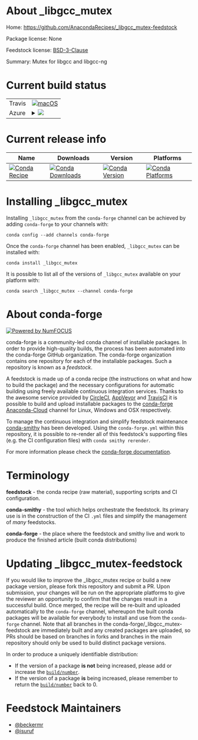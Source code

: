 About _libgcc_mutex
===================

Home: https://github.com/AnacondaRecipes/_libgcc_mutex-feedstock

Package license: None

Feedstock license: [BSD-3-Clause](https://github.com/conda-forge/_libgcc_mutex-feedstock/blob/master/LICENSE.txt)

Summary: Mutex for libgcc and libgcc-ng

Current build status
====================


<table><tr>
    <td>Travis</td>
    <td>
      <a href="https://travis-ci.com/conda-forge/_libgcc_mutex-feedstock">
        <img alt="macOS" src="https://img.shields.io/travis/com/conda-forge/_libgcc_mutex-feedstock/master.svg?label=macOS">
      </a>
    </td>
  </tr>
    
  <tr>
    <td>Azure</td>
    <td>
      <details>
        <summary>
          <a href="https://dev.azure.com/conda-forge/feedstock-builds/_build/latest?definitionId=8621&branchName=master">
            <img src="https://dev.azure.com/conda-forge/feedstock-builds/_apis/build/status/_libgcc_mutex-feedstock?branchName=master">
          </a>
        </summary>
        <table>
          <thead><tr><th>Variant</th><th>Status</th></tr></thead>
          <tbody><tr>
              <td>linux_64_libgcc_mutex_build_stringconda_forge</td>
              <td>
                <a href="https://dev.azure.com/conda-forge/feedstock-builds/_build/latest?definitionId=8621&branchName=master">
                  <img src="https://dev.azure.com/conda-forge/feedstock-builds/_apis/build/status/_libgcc_mutex-feedstock?branchName=master&jobName=linux&configuration=linux_64_libgcc_mutex_build_stringconda_forge" alt="variant">
                </a>
              </td>
            </tr><tr>
              <td>linux_64_libgcc_mutex_build_stringfree</td>
              <td>
                <a href="https://dev.azure.com/conda-forge/feedstock-builds/_build/latest?definitionId=8621&branchName=master">
                  <img src="https://dev.azure.com/conda-forge/feedstock-builds/_apis/build/status/_libgcc_mutex-feedstock?branchName=master&jobName=linux&configuration=linux_64_libgcc_mutex_build_stringfree" alt="variant">
                </a>
              </td>
            </tr><tr>
              <td>linux_64_libgcc_mutex_build_stringmain</td>
              <td>
                <a href="https://dev.azure.com/conda-forge/feedstock-builds/_build/latest?definitionId=8621&branchName=master">
                  <img src="https://dev.azure.com/conda-forge/feedstock-builds/_apis/build/status/_libgcc_mutex-feedstock?branchName=master&jobName=linux&configuration=linux_64_libgcc_mutex_build_stringmain" alt="variant">
                </a>
              </td>
            </tr><tr>
              <td>linux_ppc64le_libgcc_mutex_build_stringconda_forge</td>
              <td>
                <a href="https://dev.azure.com/conda-forge/feedstock-builds/_build/latest?definitionId=8621&branchName=master">
                  <img src="https://dev.azure.com/conda-forge/feedstock-builds/_apis/build/status/_libgcc_mutex-feedstock?branchName=master&jobName=linux&configuration=linux_ppc64le_libgcc_mutex_build_stringconda_forge" alt="variant">
                </a>
              </td>
            </tr><tr>
              <td>linux_ppc64le_libgcc_mutex_build_stringfree</td>
              <td>
                <a href="https://dev.azure.com/conda-forge/feedstock-builds/_build/latest?definitionId=8621&branchName=master">
                  <img src="https://dev.azure.com/conda-forge/feedstock-builds/_apis/build/status/_libgcc_mutex-feedstock?branchName=master&jobName=linux&configuration=linux_ppc64le_libgcc_mutex_build_stringfree" alt="variant">
                </a>
              </td>
            </tr><tr>
              <td>linux_ppc64le_libgcc_mutex_build_stringmain</td>
              <td>
                <a href="https://dev.azure.com/conda-forge/feedstock-builds/_build/latest?definitionId=8621&branchName=master">
                  <img src="https://dev.azure.com/conda-forge/feedstock-builds/_apis/build/status/_libgcc_mutex-feedstock?branchName=master&jobName=linux&configuration=linux_ppc64le_libgcc_mutex_build_stringmain" alt="variant">
                </a>
              </td>
            </tr>
          </tbody>
        </table>
      </details>
    </td>
  </tr>
</table>

Current release info
====================

| Name | Downloads | Version | Platforms |
| --- | --- | --- | --- |
| [![Conda Recipe](https://img.shields.io/badge/recipe-_libgcc_mutex-green.svg)](https://anaconda.org/conda-forge/_libgcc_mutex) | [![Conda Downloads](https://img.shields.io/conda/dn/conda-forge/_libgcc_mutex.svg)](https://anaconda.org/conda-forge/_libgcc_mutex) | [![Conda Version](https://img.shields.io/conda/vn/conda-forge/_libgcc_mutex.svg)](https://anaconda.org/conda-forge/_libgcc_mutex) | [![Conda Platforms](https://img.shields.io/conda/pn/conda-forge/_libgcc_mutex.svg)](https://anaconda.org/conda-forge/_libgcc_mutex) |

Installing _libgcc_mutex
========================

Installing `_libgcc_mutex` from the `conda-forge` channel can be achieved by adding `conda-forge` to your channels with:

```
conda config --add channels conda-forge
```

Once the `conda-forge` channel has been enabled, `_libgcc_mutex` can be installed with:

```
conda install _libgcc_mutex
```

It is possible to list all of the versions of `_libgcc_mutex` available on your platform with:

```
conda search _libgcc_mutex --channel conda-forge
```


About conda-forge
=================

[![Powered by NumFOCUS](https://img.shields.io/badge/powered%20by-NumFOCUS-orange.svg?style=flat&colorA=E1523D&colorB=007D8A)](http://numfocus.org)

conda-forge is a community-led conda channel of installable packages.
In order to provide high-quality builds, the process has been automated into the
conda-forge GitHub organization. The conda-forge organization contains one repository
for each of the installable packages. Such a repository is known as a *feedstock*.

A feedstock is made up of a conda recipe (the instructions on what and how to build
the package) and the necessary configurations for automatic building using freely
available continuous integration services. Thanks to the awesome service provided by
[CircleCI](https://circleci.com/), [AppVeyor](https://www.appveyor.com/)
and [TravisCI](https://travis-ci.com/) it is possible to build and upload installable
packages to the [conda-forge](https://anaconda.org/conda-forge)
[Anaconda-Cloud](https://anaconda.org/) channel for Linux, Windows and OSX respectively.

To manage the continuous integration and simplify feedstock maintenance
[conda-smithy](https://github.com/conda-forge/conda-smithy) has been developed.
Using the ``conda-forge.yml`` within this repository, it is possible to re-render all of
this feedstock's supporting files (e.g. the CI configuration files) with ``conda smithy rerender``.

For more information please check the [conda-forge documentation](https://conda-forge.org/docs/).

Terminology
===========

**feedstock** - the conda recipe (raw material), supporting scripts and CI configuration.

**conda-smithy** - the tool which helps orchestrate the feedstock.
                   Its primary use is in the construction of the CI ``.yml`` files
                   and simplify the management of *many* feedstocks.

**conda-forge** - the place where the feedstock and smithy live and work to
                  produce the finished article (built conda distributions)


Updating _libgcc_mutex-feedstock
================================

If you would like to improve the _libgcc_mutex recipe or build a new
package version, please fork this repository and submit a PR. Upon submission,
your changes will be run on the appropriate platforms to give the reviewer an
opportunity to confirm that the changes result in a successful build. Once
merged, the recipe will be re-built and uploaded automatically to the
`conda-forge` channel, whereupon the built conda packages will be available for
everybody to install and use from the `conda-forge` channel.
Note that all branches in the conda-forge/_libgcc_mutex-feedstock are
immediately built and any created packages are uploaded, so PRs should be based
on branches in forks and branches in the main repository should only be used to
build distinct package versions.

In order to produce a uniquely identifiable distribution:
 * If the version of a package **is not** being increased, please add or increase
   the [``build/number``](https://conda.io/docs/user-guide/tasks/build-packages/define-metadata.html#build-number-and-string).
 * If the version of a package **is** being increased, please remember to return
   the [``build/number``](https://conda.io/docs/user-guide/tasks/build-packages/define-metadata.html#build-number-and-string)
   back to 0.

Feedstock Maintainers
=====================

* [@beckermr](https://github.com/beckermr/)
* [@isuruf](https://github.com/isuruf/)

